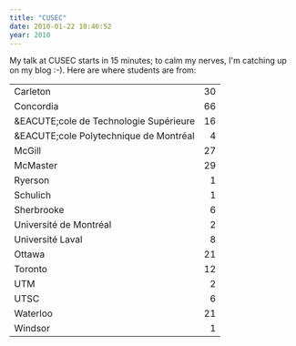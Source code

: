 ```yaml
---
title: "CUSEC"
date: 2010-01-22 10:46:52
year: 2010
---
```

My talk at CUSEC starts in 15 minutes; to calm my nerves, I'm catching up on my blog :-). Here are where students are from:
<table border="0">
<tbody>
<tr>
<td>Carleton</td>
<td style="text-align: right;">30</td>
</tr>
<tr>
<td>Concordia</td>
<td style="text-align: right;">66</td>
</tr>
<tr>
<td>&EACUTE;cole de Technologie Sup&eacute;rieure</td>
<td style="text-align: right;">16</td>
</tr>
<tr>
<td>&EACUTE;cole Polytechnique de Montr&eacute;al</td>
<td style="text-align: right;">4</td>
</tr>
<tr>
<td>McGill</td>
<td style="text-align: right;">27</td>
</tr>
<tr>
<td>McMaster</td>
<td style="text-align: right;">29</td>
</tr>
<tr>
<td>Ryerson</td>
<td style="text-align: right;">1</td>
</tr>
<tr>
<td>Schulich</td>
<td style="text-align: right;">1</td>
</tr>
<tr>
<td>Sherbrooke</td>
<td style="text-align: right;">6</td>
</tr>
<tr>
<td>Universit&eacute; de Montr&eacute;al</td>
<td style="text-align: right;">2</td>
</tr>
<tr>
<td>Universit&eacute; Laval</td>
<td style="text-align: right;">8</td>
</tr>
<tr>
<td>Ottawa</td>
<td style="text-align: right;">21</td>
</tr>
<tr>
<td>Toronto</td>
<td style="text-align: right;">12</td>
</tr>
<tr>
<td>UTM</td>
<td style="text-align: right;">2</td>
</tr>
<tr>
<td>UTSC</td>
<td style="text-align: right;">6</td>
</tr>
<tr>
<td>Waterloo</td>
<td style="text-align: right;">21</td>
</tr>
<tr>
<td>Windsor</td>
<td style="text-align: right;">1</td>
</tr>
</tbody></table>
